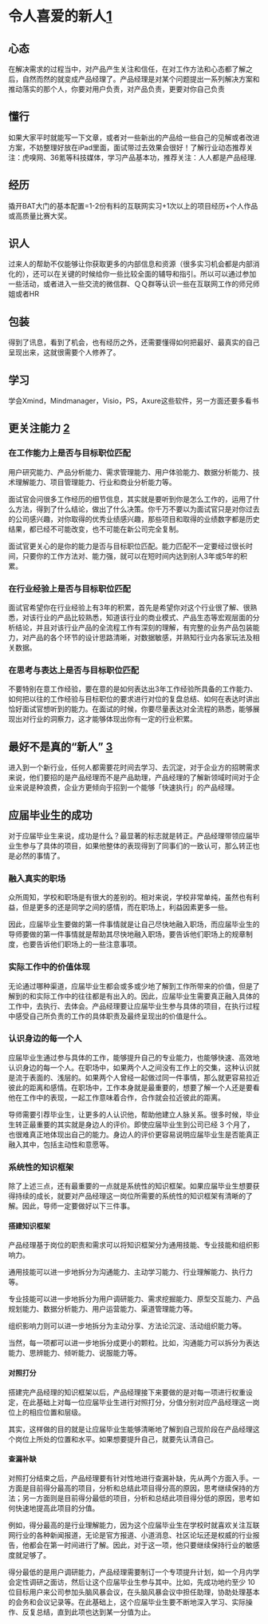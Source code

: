 # 令人喜爱的新人[1]

## 心态

在解决需求的过程当中，对产品产生关注和信任，在对工作方法和心态都了解之后，自然而然的就变成产品经理了。产品经理是对某个问题提出一系列解决方案和推动落实的那个人，你要对用户负责，对产品负责，更要对你自己负责

## 懂行

如果大家平时就能写一下文章，或者对一些新出的产品给一些自己的见解或者改进方案，不妨整理好放在iPad里面，面试带过去效果会很好！了解行业动态推荐关注：虎嗅网、36氪等科技媒体，学习产品基本功，推荐关注：人人都是产品经理.

## 经历

撬开BAT大门的基本配置=1-2份有料的互联网实习+1次以上的项目经历+个人作品或高质量比赛大奖。

## 识人

过来人的帮助不仅能够让你获取更多的内部信息和资源（很多实习机会都是内部消化的），还可以在关键的时候给你一些比较全面的辅导和指引。所以可以通过参加一些活动，或者进入一些交流的微信群、ＱＱ群等认识一些在互联网工作的师兄师姐或者HR

## 包装

得到了讯息，看到了机会，也有经历之外，还需要懂得如何把最好、最真实的自己呈现出来，这就很需要个人修养了。

## 学习

学会Xmind，Mindmanager，Visio，PS，Axure这些软件，另一方面还要多看书

## 更关注能力 [2]

### 在工作能力上是否与目标职位匹配

用户研究能力、产品分析能力、需求管理能力、用户体验能力、数据分析能力、技术理解能力、项目管理能力、行业和商业分析能力等。

面试官会问很多工作经历的细节信息，其实就是要听到你是怎么工作的，运用了什么方法，得到了什么结论，做出了什么决策。你千万不要以为面试官只是对你过去的公司感兴趣，对你取得的优秀业绩感兴趣，那些项目和取得的业绩数字都是历史结果，都已经不可能改变，也不可能在新公司完全复制。

面试官更关心的是你的能力是否与目标职位匹配。能力匹配不一定要经过很长时间，只要你的工作方法对、能力强，就可以在短时间内达到别人3年或5年的积累。

### 在行业经验上是否与目标职位匹配

面试官希望你在行业经验上有3年的积累，首先是希望你对这个行业很了解、很熟悉，对该行业的产品比较熟悉，知道该行业的商业模式、产品生态等宏观层面的分析结论，并且对该行业产品的全流程工作有深刻的理解，有完整的业务产品包装能力，对产品的各个环节的设计思路清晰，对数据敏感，并熟知行业内各家玩法及相关数据。

### 在思考与表达上是否与目标职位匹配

不要特别在意工作经验，要在意的是如何表达出3年工作经验所具备的工作能力、如何把以往的工作经验与目标职位的要求进行对位的复盘总结、如何在表达时讲出恰好面试官想听到的能力。在面试的时候，你要尽量表达对全流程的熟悉，能够展现出对行业的洞察力，这才能够体现出你有一定的行业积累。

## 最好不是真的“新人” [3]

进入到一个新行业，任何人都需要花时间去学习、去沉淀，对于企业方的招聘需求来说，他们要招的是产品经理而不是产品助理，产品经理的了解新领域时间对于企业来说是种浪费，企业方更倾向于招到一个能够「快速执行」的产品经理。

## 应届毕业生的成功

对于应届毕业生来说，成功是什么？最显著的标志就是转正。产品经理带领应届毕业生参与了具体的项目，如果他整体的表现得到了同事们的一致认可，那么转正也是必然的事情了。

### 融入真实的职场

众所周知，学校和职场是有很大的差别的。相对来说，学校非常单纯，虽然也有利益，但是更多的还是同学之间的感情，而在职场上，利益因素更多一些。

因此，应届毕业生要做的第一件事情就是让自己尽快地融入职场，而应届毕业生的导师要做的第一件事情就是帮助其尽快地融入职场，要告诉他们职场上的规章制度，也要告诉他们职场上的一些注意事项。

### 实际工作中的价值体现

无论通过哪种渠道，应届毕业生都会或多或少地了解到工作所带来的价值，但是了解到的和实际工作中的往往都是有出入的。因此，应届毕业生需要真正融入具体的工作中，去执行、去体会。产品经理要让应届毕业生参与具体的项目，在执行过程中感受自己所负责的工作的具体职责及最终呈现出的价值是什么。

### 认识身边的每一个人

应届毕业生通过参与具体的工作，能够提升自己的专业能力，也能够快速、高效地认识身边的每一个人。在职场中，如果两个人之间没有工作上的交集，这种认识就是流于表面的、浅层的。如果两个人曾经一起做过同一件事情，那么就更容易拉近彼此的距离和感情。在职场中，工作本身就是最重要的，想要了解一个人还是要看他在工作中的表现，一起工作意味着合作，合作就会拉近彼此的距离。

导师需要引荐毕业生，让更多的人认识他，帮助他建立人脉关系。很多时候，毕业生转正最重要的其实就是身边人的评价。即使应届毕业生到公司已经 3 个月了，也很难真正地体现出自己的能力。身边人的评价更容易说明应届毕业生是否能真正融入其中，包括主动性和意愿等。

### 系统性的知识框架

除了上述三点，还有最重要的一点就是系统性的知识框架。如果应届毕业生想要获得持续的成长，就要对产品经理这一岗位所需要的系统性的知识框架有清晰的了解。因此，导师一定要做好以下三件事。

#### 搭建知识框架

产品经理基于岗位的职责和需求可以将知识框架分为通用技能、专业技能和组织影响力。

通用技能可以进一步地拆分为沟通能力、主动学习能力、行业理解能力、执行力等。

专业技能可以进一步地拆分为用户调研能力、需求挖掘能力、原型交互能力、产品规划能力、数据分析能力、用户运营能力、渠道管理能力等。

组织影响力则可以进一步地拆分为主动分享、方法论沉淀、活动组织能力等。

当然，每一项都可以进一步地拆分成更小的颗粒。比如，沟通能力可以拆分为表达能力、思辨能力、倾听能力、说服能力等。

#### 对照打分

搭建完产品经理的知识框架以后，产品经理接下来要做的是对每一项进行权重设定，在此基础上对每一位应届毕业生进行对照打分，分值分别对应产品经理这一岗位上的相应位置和层级。

其实，这样做的目的就是让应届毕业生能够清晰地了解到自己现阶段在产品经理这个岗位上所处的位置和水平。如果想要提升自己，就要先认清自己。

#### 查漏补缺

对照打分结束之后，产品经理要有针对性地进行查漏补缺，先从两个方面入手。一方面是目前得分最高的项目，分析和总结此项目得分高的原因，思考继续保持的方法；另一方面则是目前得分最低的项目，分析和总结此项目得分低的原因，思考如何快速地提高此项目的分值。

例如，得分最高的是行业理解能力，因为这个应届毕业生在学校时就喜欢关注互联网行业的各种新闻报道，无论是官方报道、小道消息、社区论坛还是权威的行业报告，他都会在第一时间进行了解。因此，对于这一项，他只要继续保持行业的敏感度就足够了。

得分最低的是用户调研能力，产品经理需要制订一个专项提升计划，如一个月内学会定性调研之面访，然后让这个应届毕业生参与其中。比如，先成功地约至少 10 位目标用户来公司参加头脑风暴会议，在头脑风暴会议中担任助理，协助处理基本的会务和会议记录等。在此基础上，这个应届毕业生要不断地深入学习、实际操作、反复总结，直到此项也达到某一分值为止。


[1]: http://www.woshipm.com/pmd/284339.html
[2]: https://weread.qq.com/web/reader/46532b707210fc4f465d044kc1632f5021fc16a5320f3dc
[3]: https://www.zhihu.com/pub/reader/119583028/chapter/1057335985628672000
